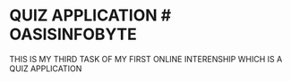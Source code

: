 # QUIZ APPLICATION # OASISINFOBYTE
THIS IS MY THIRD TASK OF MY FIRST ONLINE INTERENSHIP WHICH IS A QUIZ APPLICATION
